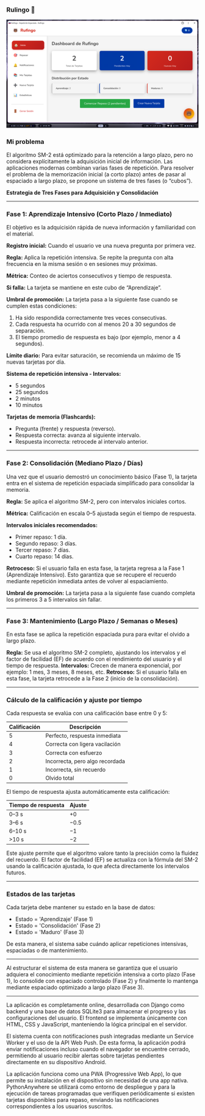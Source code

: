 ### Rulingo 🐻

![Rulingo](flashcards/static/rulingo.png)

### Mi problema

El algoritmo SM-2 está optimizado para la retención a largo plazo, pero no considera explícitamente la adquisición inicial de información. Las aplicaciones modernas combinan varias fases de repetición.
Para resolver el problema de la memorización inicial (a corto plazo) antes de pasar al espaciado a largo plazo, se propone un sistema de tres fases (o “cubos”).

**Estrategia de Tres Fases para Adquisición y Consolidación**

---

### Fase 1: Aprendizaje Intensivo (Corto Plazo / Inmediato)

El objetivo es la adquicisión rápida  de nueva información y familiaridad con el material.

**Registro inicial:** Cuando el usuario ve una nueva pregunta por primera vez.  

**Regla:** Aplica la repetición intensiva. Se repite la pregunta con alta frecuencia en la misma sesión o en sesiones muy próximas.  

**Métrica:** Conteo de aciertos consecutivos y tiempo de respuesta.  

**Si falla:** La tarjeta se mantiene en este cubo de “Aprendizaje”.  

**Umbral de promoción:** La tarjeta pasa a la siguiente fase cuando se cumplen estas condiciones:  

1. Ha sido respondida correctamente tres veces consecutivas.
2. Cada respuesta ha ocurrido con al menos 20 a 30 segundos de separación.
3. El tiempo promedio de respuesta es bajo (por ejemplo, menor a 4 segundos).

**Límite diario:** Para evitar saturación, se recomienda un máximo de 15 nuevas tarjetas por día.

**Sistema de repetición intensiva - Intervalos:**

* 5 segundos
* 25 segundos
* 2 minutos
* 10 minutos

**Tarjetas de memoria (Flashcards):**

* Pregunta (frente) y respuesta (reverso).
* Respuesta correcta: avanza al siguiente intervalo.
* Respuesta incorrecta: retrocede al intervalo anterior.

---

### Fase 2: Consolidación (Mediano Plazo / Días)

Una vez que el usuario demostró un conocimiento básico (Fase 1), la tarjeta entra en el sistema de repetición espaciada simplificado para consolidar la memoria.

**Regla:** Se aplica el algoritmo SM-2, pero con intervalos iniciales cortos.  

**Métrica:** Calificación en escala 0–5 ajustada según el tiempo de respuesta.  

**Intervalos iniciales recomendados:**

* Primer repaso: 1 día.
* Segundo repaso: 3 días.
* Tercer repaso: 7 días.
* Cuarto repaso: 14 días.

**Retroceso:** Si el usuario falla en esta fase, la tarjeta regresa a la Fase 1 (Aprendizaje Intensivo). Esto garantiza que se recupere el recuerdo mediante repetición inmediata antes de volver al espaciamiento.

**Umbral de promoción:** La tarjeta pasa a la siguiente fase cuando completa los primeros 3 a 5 intervalos sin fallar.

---

### Fase 3: Mantenimiento (Largo Plazo / Semanas o Meses)

En esta fase se aplica la repetición espaciada pura para evitar el olvido a largo plazo.

**Regla:** Se usa el algoritmo SM-2 completo, ajustando los intervalos y el factor de facilidad (EF) de acuerdo con el rendimiento del usuario y el tiempo de respuesta.
**Intervalos:** Crecen de manera exponencial, por ejemplo: 1 mes, 3 meses, 8 meses, etc.
**Retroceso:** Si el usuario falla en esta fase, la tarjeta retrocede a la Fase 2 (inicio de la consolidación).

---

### Cálculo de la calificación y ajuste por tiempo

Cada respuesta se evalúa con una calificación base entre 0 y 5:

| Calificación | Descripción                     |
| ------------ | ------------------------------- |
| 5            | Perfecto, respuesta inmediata   |
| 4            | Correcta con ligera vacilación  |
| 3            | Correcta con esfuerzo           |
| 2            | Incorrecta, pero algo recordada |
| 1            | Incorrecta, sin recuerdo        |
| 0            | Olvido total                    |

El tiempo de respuesta ajusta automáticamente esta calificación:

| Tiempo de respuesta | Ajuste |
| ------------------- | ------ |
| 0–3 s               | +0     |
| 3–6 s               | −0.5   |
| 6–10 s              | −1     |
| >10 s               | −2     |

Este ajuste permite que el algoritmo valore tanto la precisión como la fluidez del recuerdo. El factor de facilidad (EF) se actualiza con la fórmula del SM-2 usando la calificación ajustada, lo que afecta directamente los intervalos futuros.

---

### Estados de las tarjetas

Cada tarjeta debe mantener su estado en la base de datos:

* Estado =  'Aprendizaje' (Fase 1)
* Estado = 'Consolidación' (Fase 2)
* Estado = 'Maduro' (Fase 3)

De esta manera, el sistema sabe cuándo aplicar repeticiones intensivas, espaciadas o de mantenimiento.

---

Al estructurar el sistema de esta manera se garantiza que el usuario adquiera el conocimiento mediante repetición intensiva a corto plazo (Fase 1), lo consolide con espaciado controlado (Fase 2) y finalmente lo mantenga mediante espaciado optimizado a largo plazo (Fase 3).

---


La aplicación es completamente online, desarrollada con Django como backend y una base de datos SQLite3 para almacenar el progreso y las configuraciones del usuario. El frontend se implementa únicamente con HTML, CSS y JavaScript, manteniendo la lógica principal en el servidor.

El sistema cuenta con notificaciones push integradas mediante un Service Worker y el uso de la API Web Push. De esta forma, la aplicación podrá enviar notificaciones incluso cuando el navegador se encuentre cerrado, permitiendo al usuario recibir alertas sobre tarjetas pendientes directamente en su dispositivo Android.

La aplicación funciona como una PWA (Progressive Web App), lo que permite su instalación en el dispositivo sin necesidad de una app nativa. PythonAnywhere se utilizará como entorno de despliegue y para la ejecución de tareas programadas que verifiquen periódicamente si existen tarjetas disponibles para repaso, enviando las notificaciones correspondientes a los usuarios suscritos.
